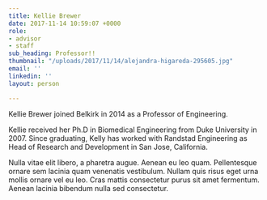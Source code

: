 ```yaml
---
title: Kellie Brewer
date: 2017-11-14 10:59:07 +0000
role:
- advisor
- staff
sub_heading: Professor!!
thumbnail: "/uploads/2017/11/14/alejandra-higareda-295605.jpg"
email: ''
linkedin: ''
layout: person

---
```

Kellie Brewer joined Belkirk in 2014 as a Professor of Engineering.

Kellie received her Ph.D in Biomedical Engineering from Duke University in 2007. Since graduating, Kelly has worked with Randstad Engineering as Head of Research and Development in San Jose, California.

Nulla vitae elit libero, a pharetra augue. Aenean eu leo quam. Pellentesque ornare sem lacinia quam venenatis vestibulum. Nullam quis risus eget urna mollis ornare vel eu leo. Cras mattis consectetur purus sit amet fermentum. Aenean lacinia bibendum nulla sed consectetur.